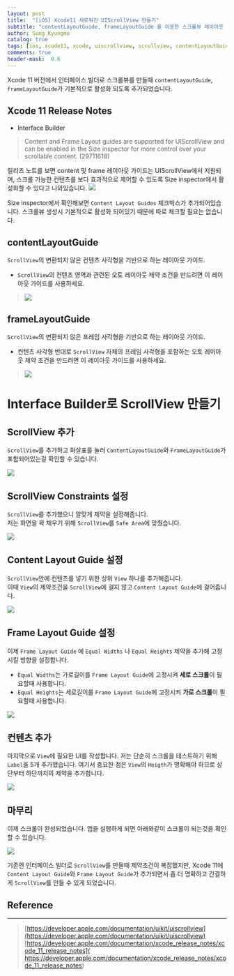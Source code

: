 ```yaml
---
layout: post
title:  "[iOS] Xcode11 새로워진 UIScrollView 만들기"
subtitle: "contentLayoutGuide, frameLayoutGuide 를 이용한 스크롤뷰 레이아웃 구성"
author: Sung Kyungmo
catalog: true
tags: [ios, xcode11, xcode, uiscrollview, scrollview, contentLayoutGuide, frameLayoutGuide]
comments: true
header-mask:  0.6
---
```

Xcode 11 버전에서 인터페이스 빌더로 스크롤뷰를 만들때 `contentLayoutGuide`, `frameLayoutGuide`가 기본적으로 활성화 되도록 추가되었습니다.

## Xcode 11 Release Notes
- Interface Builder
>Content and Frame Layout guides are supported for UIScrollView and can be enabled in the Size inspector for more control over your scrollable content. (29711618)

릴리즈 노트를 보면 content 및 frame 레이아웃 가이드는 UIScrollView에서 지원되며, 스크롤 가능한 컨텐츠를 보다 효과적으로 제어할 수 있도록 Size inspector에서 활성화할 수 있다고 나와있습니다.
![](/img/xcode-scrollview/0.png)

Size inspector에서 확인해보면 `Content Layout Guides` 체크박스가 추가되어있습니다.
스크롤뷰 생성시 기본적으로 활성화 되어있기 때문에 따로 체크할 필요는 없습니다.

## contentLayoutGuide
`ScrollView`의 변환되지 않은 컨텐츠 사각형을 기반으로 하는 레이아웃 가이드.
- `ScrollView`의 컨텐츠 영역과 관련된 오토 레이아웃 제약 조건을 만드려면 이 레이아웃 가이드를 사용하세요.

> ![](/img/xcode-scrollview/contentLayoutGuide.png)

## frameLayoutGuide
`ScrollView`의 변환되지 않은 프레임 사각형을 기반으로 하는 레이아웃 가이드.
- 컨텐츠 사각형 반대로 `ScrollView` 자체의 프레임 사각형을 포함하는 오토 레이아웃 제약 조건을 만드려면 이 레이아웃 가이드를 사용하세요.

> ![](/img/xcode-scrollview/frameLayoutGuide.png)

# Interface Builder로 ScrollView 만들기

## ScrollView 추가

`ScrollView`를 추가하고 화살표를 눌러 `ContentLayoutGuide`와 `FrameLayoutGuide`가 포함되어있는걸 확인할 수 있습니다.

![](/img/xcode-scrollview/1.png)

## ScrollView Constraints 설정

`ScrollView`를 추가했으니 알맞게 제약을 설정해줍니다.  
저는 화면을 꽉 채우기 위해 `ScrollView`를 `Safe Area`에 맞췄습니다.

![](/img/xcode-scrollview/2.png)

## Content Layout Guide 설정

`ScrollView`안에 컨텐츠를 넣기 위한 상위 `View` 하나를 추가해줍니다.  
이때 `View`의 제약조건을 `ScrollView`에 걸지 않고 `Content Layout Guide`에 걸어줍니다.

![](/img/xcode-scrollview/3.png)

## Frame Layout Guide 설정

이제 `Frame Layout Guide` 에 `Equal Widths` 나 `Equal Heights` 제약을 추가해 고정시킬 방향을 설정합니다.
- `Equal Widths`는 가로길이를 `Frame Layout Guide`에 고정시켜 **세로 스크롤**이 필요할때 사용합니다.
- `Equal Heights`는 세로길이를 `Frame Layout Guide`에 고정시켜 **가로 스크롤**이 필요할때 사용합니다.

![](/img/xcode-scrollview/4.png)

## 컨텐츠 추가
마지막으로 `View`에 필요한 UI를 작성합니다.
저는 단순히 스크롤을 테스트하기 위해 `Label`을 5개 추가했습니다.
여기서 중요한 점은 `View`의 `Heigth`가 명확해야 하므로 상단부터 하단까지의 제약을 추가합니다.

![](/img/xcode-scrollview/5.png)

## 마무리
이제 스크롤이 완성되었습니다. 앱을 실행하게 되면 아래와같이 스크롤이 되는것을 확인할 수 있습니다.

![](/img/xcode-scrollview/scroll.gif)

기존엔 인터페이스 빌더로 `ScrollView`를 만들때 제약조건이 복잡했지만, Xcode 11에 `Content Layout Guide`와 `Frame Layout Guide`가 추가되면서 좀 더 명확하고 간결하게 `ScrollView`를 만들 수 있게 되었습니다.


## Reference
--- 
> [https://developer.apple.com/documentation/uikit/uiscrollview](https://developer.apple.com/documentation/uikit/uiscrollview)  
> [https://developer.apple.com/documentation/xcode_release_notes/xcode_11_release_notes]( https://developer.apple.com/documentation/xcode_release_notes/xcode_11_release_notes)

